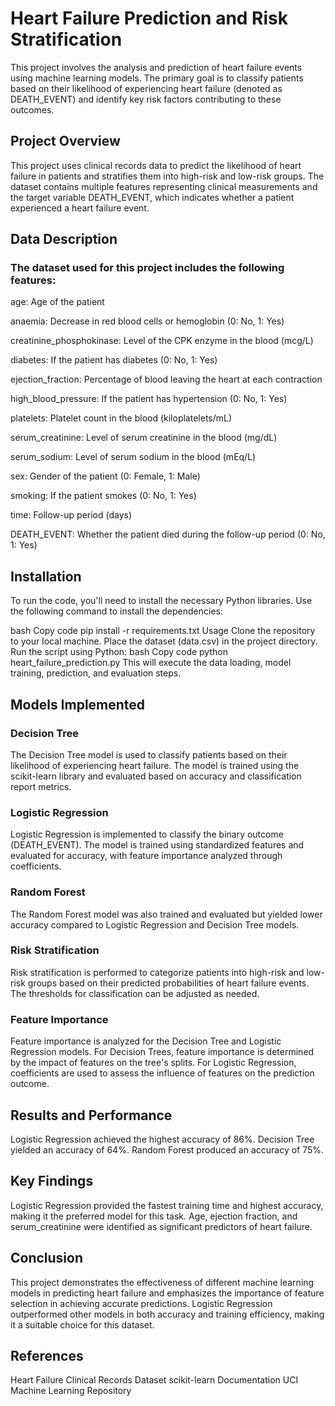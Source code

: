 # Heart Failure Prediction and Risk Stratification
This project involves the analysis and prediction of heart failure events using machine learning models. The primary goal is to classify patients based on their likelihood of experiencing heart failure (denoted as DEATH_EVENT) and identify key risk factors contributing to these outcomes.

## Project Overview
This project uses clinical records data to predict the likelihood of heart failure in patients and stratifies them into high-risk and low-risk groups. The dataset contains multiple features representing clinical measurements and the target variable DEATH_EVENT, which indicates whether a patient experienced a heart failure event.

## Data Description
### The dataset used for this project includes the following features:

age: Age of the patient

anaemia: Decrease in red blood cells or hemoglobin (0: No, 1: Yes)

creatinine_phosphokinase: Level of the CPK enzyme in the blood (mcg/L)

diabetes: If the patient has diabetes (0: No, 1: Yes)

ejection_fraction: Percentage of blood leaving the heart at each contraction

high_blood_pressure: If the patient has hypertension (0: No, 1: Yes)

platelets: Platelet count in the blood (kiloplatelets/mL)

serum_creatinine: Level of serum creatinine in the blood (mg/dL)

serum_sodium: Level of serum sodium in the blood (mEq/L)

sex: Gender of the patient (0: Female, 1: Male)

smoking: If the patient smokes (0: No, 1: Yes)

time: Follow-up period (days)

DEATH_EVENT: Whether the patient died during the follow-up period (0: No, 1: Yes)

## Installation
To run the code, you'll need to install the necessary Python libraries. Use the following command to install the dependencies:

bash
Copy code
pip install -r requirements.txt
Usage
Clone the repository to your local machine.
Place the dataset (data.csv) in the project directory.
Run the script using Python:
bash
Copy code
python heart_failure_prediction.py
This will execute the data loading, model training, prediction, and evaluation steps.

## Models Implemented
### Decision Tree
The Decision Tree model is used to classify patients based on their likelihood of experiencing heart failure. The model is trained using the scikit-learn library and evaluated based on accuracy and classification report metrics.

### Logistic Regression
Logistic Regression is implemented to classify the binary outcome (DEATH_EVENT). The model is trained using standardized features and evaluated for accuracy, with feature importance analyzed through coefficients.

### Random Forest
The Random Forest model was also trained and evaluated but yielded lower accuracy compared to Logistic Regression and Decision Tree models.

### Risk Stratification
Risk stratification is performed to categorize patients into high-risk and low-risk groups based on their predicted probabilities of heart failure events. The thresholds for classification can be adjusted as needed.

### Feature Importance
Feature importance is analyzed for the Decision Tree and Logistic Regression models. For Decision Trees, feature importance is determined by the impact of features on the tree's splits. For Logistic Regression, coefficients are used to assess the influence of features on the prediction outcome.

## Results and Performance
Logistic Regression achieved the highest accuracy of 86%.
Decision Tree yielded an accuracy of 64%.
Random Forest produced an accuracy of 75%.

## Key Findings
Logistic Regression provided the fastest training time and highest accuracy, making it the preferred model for this task.
Age, ejection fraction, and serum_creatinine were identified as significant predictors of heart failure.

## Conclusion
This project demonstrates the effectiveness of different machine learning models in predicting heart failure and emphasizes the importance of feature selection in achieving accurate predictions. Logistic Regression outperformed other models in both accuracy and training efficiency, making it a suitable choice for this dataset.

## References
Heart Failure Clinical Records Dataset
scikit-learn Documentation
UCI Machine Learning Repository
